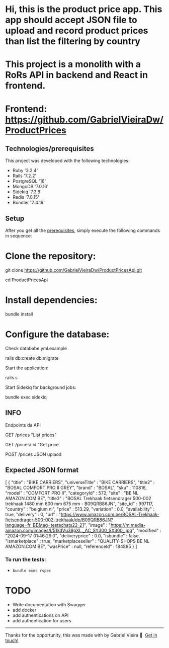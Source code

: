 # Hi, this is the product price app. This app should accept JSON file to upload and record product prices than list the filtering by country

# This project is a monolith with a RoRs API in backend and React in frontend.
# Frontend: https://github.com/GabrielVieiraDw/ProductPrices

## Technologies/prerequisites

This project was developed with the following technologies:

* Ruby '3.2.4'
* Rails '7.2.2'
* PostgreSQL '16'
* MongoDB '7.0.16'
* Sidekiq '7.3.8'
* Redis  '7.0.15'
* Bundler '2.4.19'

## Setup

After you get all the [prerequisites](#prerequisites), simply execute the following commands in sequence:

# Clone the repository:

git clone https://github.com/GabrielVieiraDw/ProductPricesApi.git

cd ProductPricesApi

# Install dependencies:

bundle install

# Configure the database:

Check datababe.yml.example

rails db:create db:migrate

Start the application:

rails s

Start Sidekiq for background jobs:

bundle exec sidekiq

## INFO

Endpoints da API

GET /prices "List prices"

GET /prices/:id "Get price

POST /prices JSON uplaod

## Expected JSON format

[ {
  "title" : "BIKE CARRIERS",
  "universeTitle" : "BIKE CARRIERS",
  "title2" : "BOSAL COMFORT PRO II GREY",
  "brand" : "BOSAL",
  "sku" : 110816,
  "model" : "COMFORT PRO II",
  "categoryId" : 572,
  "site" : "BE NL AMAZON.COM BE",
  "title3" : "BOSAL Trekhaak fietsendrager 500-002 trekhaak 1480 mm 600 mm 675 mm - B09QRB86JN",
  "site_id" : 997117,
  "country" : "belgium nl",
  "price" : 513.29,
  "variation" : 0.0,
  "availability" : true,
  "delivery" : 0,
  "url" : "https://www.amazon.com.be/BOSAL-Trekhaak-fietsendrager-500-002-trekhaak/dp/B09QRB86JN?language=fr_BE&tag=testachats22-21",
  "image" : "https://m.media-amazon.com/images/I/51kdVu38gXL._AC_SY300_SX300_.jpg",
  "modified" : "2024-09-17 01:46:29.0",
  "deliveryprice" : 0.0,
  "isbundle" : false,
  "ismarketplace" : true,
  "marketplaceseller" : "QUALITY-SHOPS BE NL AMAZON.COM BE",
  "wasPrice" : null,
  "referenceId" : 184885
} ]

### To run the tests:

- `bundle exec rspec`

# TODO

- Write documentation with Swagger
- add docker
- add authentications on API
- add authentication for users

---
Thanks for the opportunity, this was made with by Gabriel Vieira :wave:&nbsp; [Get in touch!](https://www.linkedin.com/in/gevvieira/)